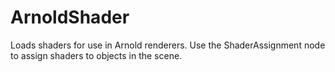 # ArnoldShader

Loads shaders for use in Arnold renderers. Use the ShaderAssignment node to assign shaders to objects in the scene.

